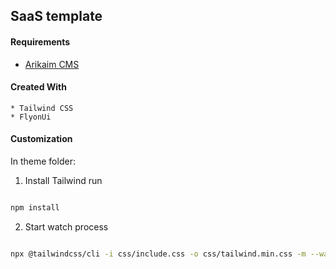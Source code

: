 ## SaaS template

#### Requirements 
  * [Arikaim CMS](https://github.com/arikaim/arikaim)


#### Created With 
    * Tailwind CSS
    * FlyonUi

#### Customization 

In theme folder: 

1. Install Tailwind run 

```sh

npm install

```

2. Start watch process

```sh

npx @tailwindcss/cli -i css/include.css -o css/tailwind.min.css -m --watch

```
